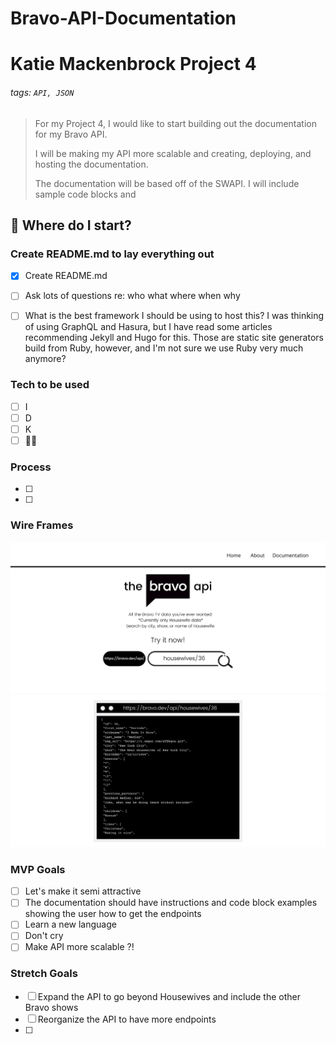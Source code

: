 # Bravo-API-Documentation

# Katie Mackenbrock Project 4 

###### tags: `API, JSON`

> For my Project 4, I would like to start building out the documentation for my Bravo API. 
> 
> I will be making my API more scalable and creating, deploying, and hosting the documentation. 
> 
> The documentation will be based off of the SWAPI. I will include sample code blocks and 

## :memo: Where do I start?

### Create README.md to lay everything out

- [x] Create README.md
- [ ] Ask lots of questions re: who what where when why 
- [ ] What is the best framework I should be using to host this? I was thinking of using GraphQL and Hasura, but I have read some articles recommending Jekyll and Hugo for this. Those are static site generators build from Ruby, however, and I'm not sure we use Ruby very much anymore?
 

### Tech to be used
- [ ] I
- [ ] D
- [ ] K
- [ ] 🤷‍♀️

### Process

- [ ] 
- [ ] 


### Wire Frames

![Wireframe 1](https://github.com/katiemackenbrock/Bravo-API-Documentation/blob/main/1.png)
![Wireframe 2](https://github.com/katiemackenbrock/Bravo-API-Documentation/blob/main/2.png)

### MVP Goals
- [ ] Let's make it semi attractive
- [ ] The documentation should have instructions and code block examples showing the user how to get the endpoints
- [ ] Learn a new language
- [ ] Don't cry
- [ ] Make API more scalable ?!

### Stretch Goals

- [ ] Expand the API to go beyond Housewives and include the other Bravo shows
- [ ] Reorganize the API to have more endpoints
- [ ] 
